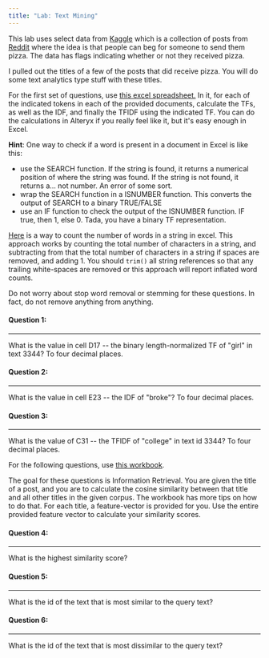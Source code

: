 ```yaml
---
title: "Lab: Text Mining"
---
```


This lab uses select data from [Kaggle](https://www.kaggle.com/c/random-acts-of-pizza) which is a collection of posts from [Reddit](https://www.reddit.com/r/Random_Acts_Of_Pizza/)
 where the idea is that people can beg for someone to send them pizza. The data has flags indicating whether or not they received pizza.

I pulled out the titles of a few of the posts that did receive pizza. You will do some text analytics type stuff with these titles.

For the first set of questions, use [this excel spreadsheet.](https://github.com/brhu6775/business-analytics/blob/master/_labs/Text%20Mining-bag-of-words-to-fill-in-v3.xlsx?raw=true) In it, for each of the indicated tokens in each of the provided documents, calculate the TFs, as well as the IDF, and finally the TFIDF using the indicated TF. You can do the calculations in Alteryx if you really feel like it, but it's easy enough in Excel.

**Hint**: One way to check if a word is present in a document in Excel is like this:
- use the SEARCH function. If the string is found, it returns a numerical position of where the string was found. If the string is not found, it returns a... not number. An error of some sort.
- wrap the SEARCH function in a ISNUMBER function. This converts the output of SEARCH to a binary TRUE/FALSE
- use an IF function to check the output of the ISNUMBER function. IF true, then 1, else 0. Tada, you have a binary TF representation.

[Here](https://exceljet.net/formula/count-total-words-in-a-cell) is a way to count the number of words in a string in excel. This approach works by counting the total number of characters in a string, 
and subtracting from that the total number of characters in a string if spaces are removed, and adding 1. You should `trim()` all string references so that any trailing white-spaces 
are removed or this approach will report inflated word counts.

Do not worry about stop word removal or stemming for these questions. In fact, do not remove anything from anything.


#### Question 1:
----------
What is the value in cell D17 -- the binary length-normalized TF of "girl" in text 3344? To four decimal places.
 

#### Question 2:
----------
What is the value in cell E23 -- the IDF of "broke"? To four decimal places.
 
#### Question 3:
----------
What is the value of C31 -- the TFIDF of "college" in text id 3344? To four decimal places.
 

For the following questions, use [this workbook](https://github.com/brhu6775/business-analytics/blob/master/_labs/Text%20Mining-pizza_features-to-fill-in.xlsx?raw=true).

The goal for these questions is Information Retrieval. You are given the title of a post, and you are to calculate the cosine similarity between that title and all other titles in the given corpus. The workbook has more tips on how to do that.
For each title, a feature-vector is provided for you. Use the entire provided feature vector to calculate your similarity scores.
 
#### Question 4:
----------
What is the highest similarity score?
 
#### Question 5:
----------
What is the id of the text that is most similar to the query text?
 
#### Question 6:
----------
What is the id of the text that is most dissimilar to the query text?